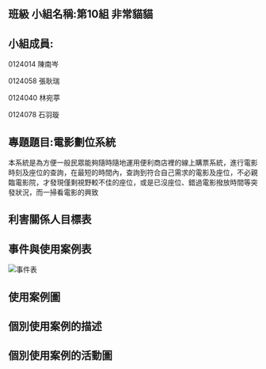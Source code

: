 ## 班級 小組名稱:第10組  非常貓貓 

## 小組成員:

0124014 陳南岑

0124058 張耿瑞

0124040 林宛葶

0124078 石羽璇

## 專題題目:電影劃位系統

本系統是為方便一般民眾能夠隨時隨地運用便利商店裡的線上購票系統，進行電影時刻及座位的查詢，在最短的時間內，查詢到符合自己需求的電影及座位，不必親臨電影院，才發現僅剩視野較不佳的座位，或是已沒座位、錯過電影撥放時間等突發狀況，而一掃看電影的興致

## 利害關係人目標表 ##
## 事件與使用案例表 ##
![事件表](https://dl-web.dropbox.com/get/%E4%BA%8B%E4%BB%B6%E8%A1%A8.png?_subject_uid=257929766&w=AAD-R0I6mTuL1K2NATfGTq54xqps4sfjFYnlrrpZd3nw0Q)
## 使用案例圖 ##
## 個別使用案例的描述 ##
## 個別使用案例的活動圖 ##